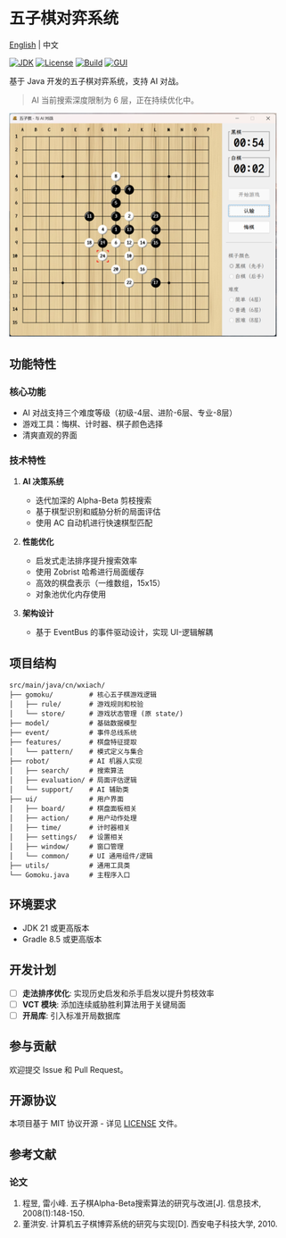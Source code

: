 # 五子棋对弈系统

[English](./README.md) | 中文

[![JDK](https://img.shields.io/badge/JDK-21-brightgreen.svg)](https://jdk.java.net/21/)
[![License](https://img.shields.io/badge/license-MIT-blue.svg)](LICENSE)
[![Build](https://img.shields.io/badge/build-passing-brightgreen.svg)]()
[![GUI](https://img.shields.io/badge/GUI-Swing-orange.svg)]()

基于 Java 开发的五子棋对弈系统，支持 AI 对战。

> AI 当前搜索深度限制为 6 层，正在持续优化中。

<img src="screenshot/gomoku.png" width="480" alt="游戏截图">

## 功能特性

### 核心功能

- AI 对战支持三个难度等级（初级-4层、进阶-6层、专业-8层）
- 游戏工具：悔棋、计时器、棋子颜色选择
- 清爽直观的界面

### 技术特性

1. **AI 决策系统**
    - 迭代加深的 Alpha-Beta 剪枝搜索
    - 基于棋型识别和威胁分析的局面评估
    - 使用 AC 自动机进行快速棋型匹配

2. **性能优化**
    - 启发式走法排序提升搜索效率
    - 使用 Zobrist 哈希进行局面缓存
    - 高效的棋盘表示（一维数组，15x15）
    - 对象池优化内存使用

3. **架构设计**
    - 基于 EventBus 的事件驱动设计，实现 UI-逻辑解耦

## 项目结构

```
src/main/java/cn/wxiach/
├── gomoku/         # 核心五子棋游戏逻辑
│   ├── rule/       # 游戏规则和校验
│   └── store/      # 游戏状态管理 (原 state/)
├── model/          # 基础数据模型
├── event/          # 事件总线系统
├── features/       # 棋盘特征提取
│   └── pattern/    # 模式定义与集合
├── robot/          # AI 机器人实现
│   ├── search/     # 搜索算法
│   ├── evaluation/ # 局面评估逻辑
│   └── support/    # AI 辅助类
├── ui/             # 用户界面
│   ├── board/      # 棋盘面板相关
│   ├── action/     # 用户动作处理
│   ├── time/       # 计时器相关
│   ├── settings/   # 设置相关
│   ├── window/     # 窗口管理
│   └── common/     # UI 通用组件/逻辑
├── utils/          # 通用工具类
└── Gomoku.java     # 主程序入口
```

## 环境要求

- JDK 21 或更高版本
- Gradle 8.5 或更高版本

## 开发计划

- [ ] **走法排序优化**: 实现历史启发和杀手启发以提升剪枝效率
- [ ] **VCT 模块**: 添加连续威胁胜利算法用于关键局面
- [ ] **开局库**: 引入标准开局数据库

## 参与贡献

欢迎提交 Issue 和 Pull Request。

## 开源协议

本项目基于 MIT 协议开源 - 详见 [LICENSE](LICENSE) 文件。

## 参考文献

### 论文

1. 程昱, 雷小峰. 五子棋Alpha-Beta搜索算法的研究与改进[J]. 信息技术, 2008(1):148-150.
2. 董洪安. 计算机五子棋博弈系统的研究与实现[D]. 西安电子科技大学, 2010.

